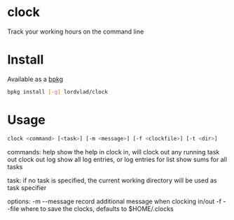 # clock

Track your working hours on the command line

# Install

Available as a [bpkg](http://www.bpkg.io/)
```sh
bpkg install [-g] lordvlad/clock
```

# Usage
```sh
clock <command> [<task>] [-m <message>] [-f <clockfile>] [-t <dir>]
```

commands:
  help    show the help
  in      clock in, will clock out any running task
  out     clock out
  log     show all log entries, or log entries for <task>
  list    show sums for all tasks

task:
  if no task is specified, the current working directory
  will be used as task specifier

options:
  -m --message      record additional message when clocking in/out
  -f --file         where to save the clocks, defaults to $HOME/.clocks
